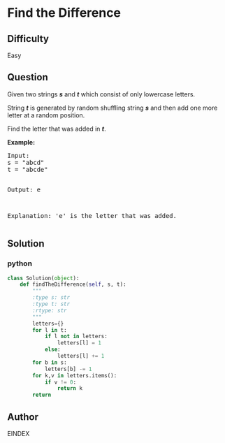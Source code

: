 # Find the Difference

## Difficulty
Easy

## Question
<p>
Given two strings <b><i>s</i></b> and <b><i>t</i></b> which consist of only lowercase letters.</p>

<p>String <b><i>t</i></b> is generated by random shuffling string <b><i>s</i></b> and then add one more letter at a random position.</p>

<p>Find the letter that was added in <b><i>t</i></b>.</p>

<p><b>Example:</b>
<pre>
Input:
s = "abcd"
t = "abcde"

Output:
e

Explanation:
'e' is the letter that was added.
</pre>

## Solution
### python
```python
class Solution(object):
    def findTheDifference(self, s, t):
        """
        :type s: str
        :type t: str
        :rtype: str
        """
        letters={}
        for l in t:
            if l not in letters:
                letters[l] = 1
            else:
                letters[l] += 1
        for b in s:
            letters[b] -= 1
        for k,v in letters.items():
            if v != 0:
                return k
        return


```

## Author
EINDEX